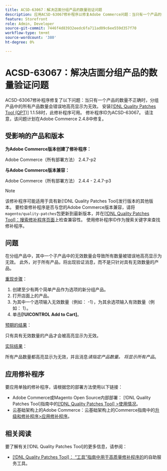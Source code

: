 ```yaml
---
title: ACSD-63067：解决店面分组产品的数量验证问题
description: 应用ACSD-63067修补程序以修复Adobe Commerce问题：当只有一个产品的数量不正确时，分组产品中的所有产品数量会错误地高亮显示为无效。
feature: Storefront
role: Admin, Developer
source-git-commit: 7446f4d83932eedc6fa711ad09c6ee559d357f70
workflow-type: tm+mt
source-wordcount: '380'
ht-degree: 0%

---
```


# ACSD-63067：解决店面分组产品的数量验证问题

ACSD-63067修补程序修复了以下问题：当只有一个产品的数量不正确时，分组产品中的所有产品数量会错误地高亮显示为无效。 安装[[!DNL Quality Patches Tool (QPT)]](/help/tools/quality-patches-tool/quality-patches-tool-to-self-serve-quality-patches.md) 1.1.58时，此修补程序可用。 修补程序ID为ACSD-63067。 请注意，该问题计划在Adobe Commerce 2.4.8中修复。

## 受影响的产品和版本

**为Adobe Commerce版本创建了修补程序：**

Adobe Commerce（所有部署方法） 2.4.7-p2

**与Adobe Commerce版本兼容：**

Adobe Commerce（所有部署方法） 2.4.4 - 2.4.7-p3

>[!NOTE]
>
>该修补程序可能适用于具有新[!DNL Quality Patches Tool]发行版本的其他版本。 要检查修补程序是否与您的Adobe Commerce版本兼容，请将`magento/quality-patches`包更新到最新版本，并在[[!DNL Quality Patches Tool]：搜索修补程序页面](https://experienceleague.adobe.com/tools/commerce-quality-patches/index.html)上检查兼容性。 使用修补程序ID作为搜索关键字来查找修补程序。

## 问题

在分组产品中，其中一个子产品中的无效数量会导致所有数量被错误地高亮显示为无效。 此外，对于所有产品，将出现验证消息，而不是只针对具有无效数量的产品。

<u>重现步骤</u>：

1. 创建至少有两个简单产品作为选项的新分组产品。
1. 打开店面上的产品。
1. 为其中一个选项输入无效数量（例如： -1），为其余选项输入有效数量（例如： 1）。
1. 单击&#x200B;**[!UICONTROL Add to Cart]**。

<u>预期的结果</u>：

只有具有无效数量的产品才会被高亮显示为无效。

<u>实际结果</u>：

所有产品数量都高亮显示为无效，并且消息&#x200B;*请指定产品数量。 将显示所有产品*。


## 应用修补程序

要应用单独的修补程序，请根据您的部署方法使用以下链接：

* Adobe Commerce或Magento Open Source内部部署： [!DNL Quality Patches Tool]指南中的[[!DNL Quality Patches Tool] >使用情况](/help/tools/quality-patches-tool/usage.md)。
* 云基础架构上的Adobe Commerce：云基础架构上的Commerce指南中的[升级和修补程序>应用修补程序](https://experienceleague.adobe.com/docs/commerce-cloud-service/user-guide/develop/upgrade/apply-patches.html)。


## 相关阅读

要了解有关[!DNL Quality Patches Tool]的更多信息，请参阅：

* [[!DNL Quality Patches Tool]： “工具”指南中用于高质量修补程序的](/help/tools/quality-patches-tool/quality-patches-tool-to-self-serve-quality-patches.md)的自助服务工具。
